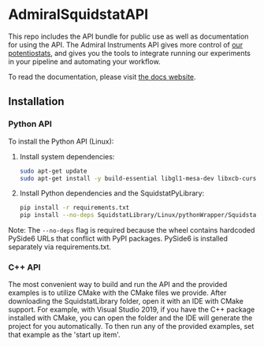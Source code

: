 # AdmiralSquidstatAPI

This repo includes the API bundle for public use as well as documentation for using the API.
The Admiral Instruments API gives more control of [our potentiostats](https://www.admiralinstruments.com/products), and gives you the
tools to integrate running our experiments in your pipeline and automating your workflow.

To read the documentation, please visit [the docs website](https://admiral-instruments.github.io/AdmiralSquidstatAPI).

## Installation

### Python API

To install the Python API (Linux):

1. Install system dependencies:
   ```bash
   sudo apt-get update
   sudo apt-get install -y build-essential libgl1-mesa-dev libxcb-cursor0
   ```

2. Install Python dependencies and the SquidstatPyLibrary:
   ```bash
   pip install -r requirements.txt
   pip install --no-deps SquidstatLibrary/Linux/pythonWrapper/SquidstatPyLibrary-1.10.3.0-py3-none-manylinux2014_x86_64.whl
   ```

Note: The `--no-deps` flag is required because the wheel contains hardcoded PySide6 URLs that conflict with PyPI packages. PySide6 is installed separately via requirements.txt.

### C++ API

The most convenient way to build and run the API and the provided examples is to utilize CMake with the CMake files we provide. After downloading the SquidstatLibrary folder, open it with an IDE with CMake support. For example, with Visual Studio 2019, if you have the C++ package installed with CMake, you can open the folder and the IDE will generate the project for you automatically. To then run any of the provided examples, set that example as the 'start up item'.